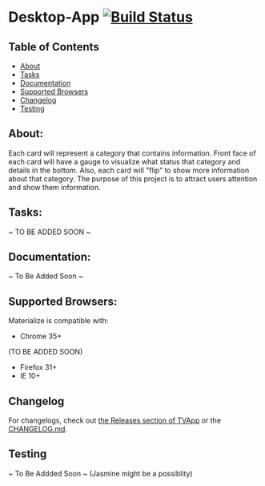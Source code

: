 # Desktop-App [![Build Status](https://travis-ci.org/vallchri10/TVApp.svg?branch=master)](https://travis-ci.org/vallchri10/TVApp)

## Table of Contents
- [About](#about)
- [Tasks](#tasks)
- [Documentation](#documentation)
- [Supported Browsers](#supported-browsers)
- [Changelog](#changelog)
- [Testing](#testing)

## About:
Each card will represent a category that contains information. Front face of each card will have a gauge to visualize what status that category and details in the bottom. Also, each card will "flip" to show more information about that category. The purpose of this project is to attract users attention and show them information.

## Tasks:
~ TO BE ADDED SOON ~

## Documentation:
~ To Be Added Soon ~

## Supported Browsers:
Materialize is compatible with:

- Chrome 35+

(TO BE ADDED SOON)
- Firefox 31+
- IE 10+ 

## Changelog
For changelogs, check out [the Releases section of TVApp](https://github.com/vallchri10/TVApp/releases) or the [CHANGELOG.md](CHANGELOG.md).

## Testing
~ To Be Addded Soon ~ (Jasmine might be a possiblity)
